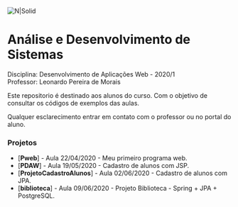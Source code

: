 ![N|Solid](https://www.go.senac.br/img/logo.png)
# Análise e Desenvolvimento de Sistemas
Disciplina: Desenvolvimento de Aplicações Web - 2020/1  
Professor: Leonardo Pereira de Morais

Este repositorio é destinado aos alunos do curso. 
Com o objetivo de consultar os códigos de exemplos das aulas.

Qualquer esclarecimento entrar em contato com o professor ou no portal do aluno.

### Projetos
* [**Pweb**] - Aula 22/04/2020 - Meu primeiro programa web.
* [**PDAW**] - Aula 19/05/2020 - Cadastro de alunos com JSP.
* [**ProjetoCadastroAlunos**] - Aula 02/06/2020 - Cadastro de alunos com JPA.
* [**biblioteca**] - Aula 09/06/2020 - Projeto Biblioteca - Spring + JPA + PostgreSQL.


